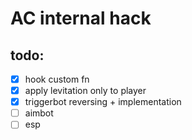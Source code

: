 # AC internal hack

## todo:

- [x] hook custom fn
- [x] apply levitation only to player
- [x] triggerbot reversing + implementation
- [ ] aimbot
- [ ] esp
